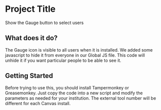 # Project Title

Show the Gauge button to select users

## What does it do?
The Gauge icon is visible to all users when it is installed. We added some javascript to hide it from everyone in our Global JS file. This code will unhide it if you want particular people to be able to see it.

## Getting Started

Before trying to use this, you should install Tampermonkey or Greasemonkey. Just copy the code into a new script and modify the parameters as needed for your institution. The external tool number will be different for each Canvas install.

